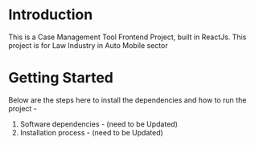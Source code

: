 # Introduction 
This is a Case Management Tool Frontend Project, built in ReactJs. This project is for Law Industry in Auto Mobile sector

# Getting Started
Below are the steps here to install the dependencies and how to run the project -
1.	Software dependencies - (need to be Updated)
2.	Installation process - (need to be Updated)
